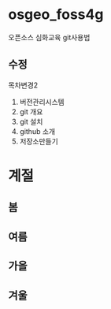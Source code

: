 # osgeo_foss4g
오픈소스 심화교육 git사용법
## 수정
목차변경2

1. 버전관리시스템
2. git 개요
3. git 설치
4. github 소개
5. 저장소만들기


# 계절
## 봄
## 여름
## 가을
## 겨울
